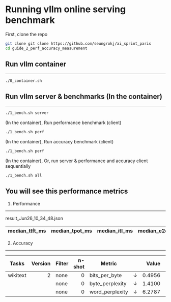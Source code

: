# Running vllm online serving benchmark

First, clone the repo
```sh
git clone git clone https://github.com/seungrokj/ai_sprint_paris
cd guide_2_perf_accuracy_measurement
```
## Run vllm container
---
```sh
./0_container.sh
```
## Run vllm server & benchmarks (In the container)
---
```sh
./1_bench.sh server
```
(In the container), Run performance benchmark (client)
```sh
./1_bench.sh perf
```
(In the container), Run accuracy benchmark (client)
```sh
./1_bench.sh perf
```
(In the container), Or, run server & performance and accuracy client sequentially 
```sh
./1_bench.sh all
```
## You will see this performance metrics
1. Performance
---
result_Jun26_10_34_48.json

| median_ttft_ms| median_tpot_ms| median_itl_ms| median_e2el_ms| total_token_throughput|
| --------------| --------------| -------------| --------------| ----------------------|

2. Accuracy
---
| Tasks  |Version|Filter|n-shot|    Metric     |   |Value |   |Stderr|
|--------|------:|------|-----:|---------------|---|-----:|---|------|
|wikitext|      2|none  |     0|bits_per_byte  |↓  |0.4956|±  |   N/A|
|        |       |none  |     0|byte_perplexity|↓  |1.4100|±  |   N/A|
|        |       |none  |     0|word_perplexity|↓  |6.2787|±  |   N/A|
